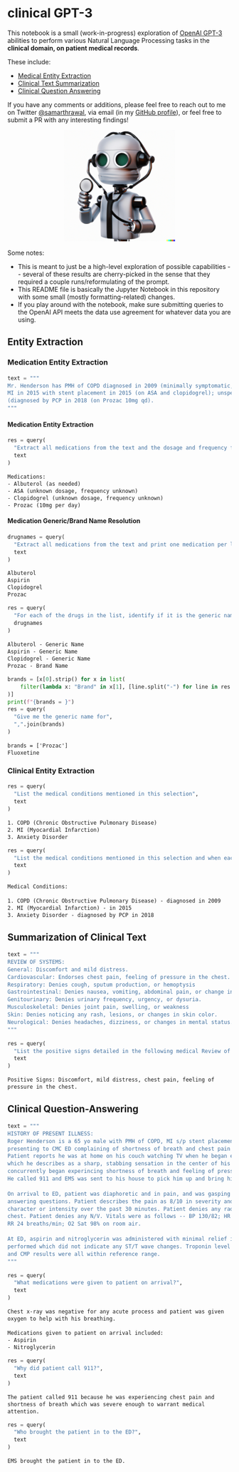 # clinical GPT-3
This notebook is a small (work-in-progress) exploration of [OpenAI GPT-3](https://openai.com/api/) abilities to perform various 
Natural Language Processing tasks in the **clinical domain, on patient medical records**. 

These include:
- [Medical Entity Extraction](https://github.com/cactiML/clinical-gpt#entity-extraction)
- [Clinical Text Summarization](https://github.com/cactiML/clinical-gpt#summarization-of-clinical-text)
- [Clinical Question Answering](https://github.com/cactiML/clinical-gpt#clinical-question-answering)

If you have any comments or additions, please feel free to reach out to me on Twitter [@samarthrawal](https://twitter.com/samarthrawal), via email (in my [GitHub profile](http://github.com/samrawal)), or feel free to submit a PR with any interesting findings!

<p align="center"> <img src="icon.png" alt="DALL-E generated icon" width="250px"/> </p>

Some notes:
- This is meant to just be a high-level exploration of possible capabilities -- several of these results are cherry-picked in the sense that they required a couple runs/reformulating of the prompt.
- This README file is basically the Jupyter Notebook in this repository with some small (mostly formatting-related) changes. 
- If you play around with the notebook, make sure submitting queries to the OpenAI API meets the data use agreement for whatever data you are using.




## Entity Extraction

### Medication Entity Extraction


```python
text = """
Mr. Henderson has PMH of COPD diagnosed in 2009 (minimally symptomatic, uses albuterol PRN); 
MI in 2015 with stent placement in 2015 (on ASA and clopidogrel); unspecified anxiety disorder 
(diagnosed by PCP in 2018 (on Prozac 10mg qd).
"""
```

#### Medication Entity Extraction


```python
res = query(
  "Extract all medications from the text and the dosage and frequency for each if specified", 
  text
)
```

    Medications:
    - Albuterol (as needed) 
    - ASA (unknown dosage, frequency unknown) 
    - Clopidogrel (unknown dosage, frequency unknown) 
    - Prozac (10mg per day)


#### Medication Generic/Brand Name Resolution


```python
drugnames = query(
  "Extract all medications from the text and print one medication per line", 
  text
)
```

    Albuterol
    Aspirin
    Clopidogrel
    Prozac



```python
res = query(
  "For each of the drugs in the list, identify if it is the generic name or Brand name of the drug.", 
  drugnames
)
```

    Albuterol - Generic Name
    Aspirin - Generic Name
    Clopidogrel - Generic Name
    Prozac - Brand Name



```python
brands = [x[0].strip() for x in list(
    filter(lambda x: "Brand" in x[1], [line.split("-") for line in res.split("\n")])
)]
print(f"{brands = }")
res = query(
  "Give me the generic name for", 
  ",".join(brands)
)
```

    brands = ['Prozac']
    Fluoxetine


### Clinical Entity Extraction


```python
res = query(
  "List the medical conditions mentioned in this selection",
  text
)
```

    1. COPD (Chronic Obstructive Pulmonary Disease)
    2. MI (Myocardial Infarction)
    3. Anxiety Disorder



```python
res = query(
  "List the medical conditions mentioned in this selection and when each occured, if mentioned",
  text
)
```

    Medical Conditions:
    
    1. COPD (Chronic Obstructive Pulmonary Disease) - diagnosed in 2009
    2. MI (Myocardial Infarction) - in 2015 
    3. Anxiety Disorder - diagnosed by PCP in 2018


## Summarization of Clinical Text


```python
text = """
REVIEW OF SYSTEMS:
General: Discomfort and mild distress.
Cardiovascular: Endorses chest pain, feeling of pressure in the chest. Denies palpitations.
Respiratory: Denies cough, sputum production, or hemoptysis
Gastrointestinal: Denies nausea, vomiting, abdominal pain, or change in bowel habits.
Genitourinary: Denies urinary frequency, urgency, or dysuria.
Musculoskeletal: Denies joint pain, swelling, or weakness 
Skin: Denies noticing any rash, lesions, or changes in skin color.
Neurological: Denies headaches, dizziness, or changes in mental status.
"""
```


```python
res = query(
  "List the positive signs detailed in the following medical Review of Systems",
  text
)
```

    Positive Signs: Discomfort, mild distress, chest pain, feeling of pressure in the chest.


## Clinical Question-Answering


```python
text = """
HISTORY OF PRESENT ILLNESS:
Roger Henderson is a 65 yo male with PMH of COPD, MI s/p stent placement 2015, anxiety, 
presenting to CMC ED complaining of shortness of breath and chest pain for past 30 minutes. 
Patient reports he was at home on his couch watching TV when he began experiencing pain 
which he describes as a sharp, stabbing sensation in the center of his chest. Patient 
concurrently began experincing shortness of breath and feeling of pressure in his chest. 
He called 911 and EMS was sent to his house to pick him up and bring him to ED. 

On arrival to ED, patient was diaphoretic and in pain, and was gasping for air while 
answering questions. Patient describes the pain as 8/10 in severity and has not changed in 
character or intensity over the past 30 minutes. Patient denies any radiation of pain beyond 
chest. Patient denies any N/V. Vitals were as follows -- BP 130/82; HR 110 bpm;  
RR 24 breaths/min; O2 Sat 98% on room air.

At ED, aspirin and nitroglycerin was administered with minimal relief in symptoms. EKG was 
performed which did not indicate any ST/T wave changes. Troponin level non-elevated. CBC
and CMP results were all within reference range. 
"""
```


```python
res = query(
  "What medications were given to patient on arrival?",
  text
)
```

    Chest x-ray was negative for any acute process and patient was given oxygen to help with his breathing. 
    
    Medications given to patient on arrival included:
    - Aspirin
    - Nitroglycerin



```python
res = query(
  "Why did patient call 911?",
  text
)
```

    The patient called 911 because he was experiencing chest pain and shortness of breath which was severe enough to warrant medical attention.



```python
res = query(
  "Who brought the patient in to the ED?",
  text
)
```

    EMS brought the patient in to the ED.

